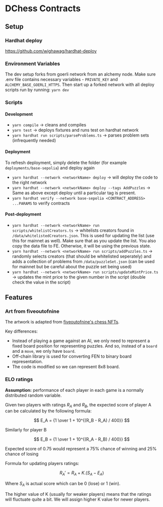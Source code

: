 # DChess Contracts

## Setup

### Hardhat deploy

https://github.com/wighawag/hardhat-deploy

### Environment Variables

The dev setup forks from goerli network from an alchemy node. Make sure .env file contains necessary variables - `PRIVATE_KEY` and `ALCHEMY_BASE_GOERLI_HTTPS`.
Then start up a forked network with all deploy scripts run by running:
`yarn dev`

### Scripts

#### Development

-   `yarn compile` $\rightarrow$ cleans and compiles
-   `yarn test` $\rightarrow$ deploys fixtures and runs test on hardhat network
-   `yarn hardhat run scripts/parseProblems.ts` $\rightarrow$ parses problem sets (infrequently needed)

#### Deployment

To refresh deployment, simply delete the folder (for example `deployments/base-sepolia`) and deploy again

-   `yarn hardhat --network <networkName> deploy` $\rightarrow$ will deploy the code to the right network
-   `yarn hardhat --network <networkName> deploy --tags AddPuzzles` $\rightarrow$ Same as above except deploy until a particular tag is present.
-   `yarn hardhat verify --network base-sepolia <CONTRACT_ADDRESS> ...PARAMS` to verify contracts

#### Post-deployment

-   `yarn hardhat --network <networkName> run scripts/whitelistCreators.ts` $\rightarrow$ whitelists creators found in `/data/whitelistedCreators.json`. This is used for updating the list (use this for mainnet as well). Make sure that as you update the list. You also copy the data file to FE. Otherwise, it will be using the previous state.
-   `yarn hardhat --network <networkName> run scripts/addPuzzles.ts` $\rightarrow$ randomly selects creators (that should be whitelisted seperately) and adds a collection of problems from `/data/puzzleSet.json` (can be used for mainnet but be careful about the puzzle set being used)
-   `yarn hardhat --network <networkName> run scripts/updateMintPrice.ts` $\rightarrow$ updates the mint price to the given number in the script (double check the value in the script)

## Features

### Art from fiveoutofnine

The artwork is adapted from [fiveoutofnine's chess NFTs](https://github.com/fiveoutofnine/fiveoutofnine-chess/).

Key differences:

-   Instead of playing a game against an AI, we only need to represent a fixed board position for representing puzzles. And so, instead of a `board` and a `move`, we only have `board`.
-   Off-chain library is used for converting FEN to binary board representation.
-   The code is modified so we can represent 8x8 board.

### ELO ratings

**Assumption:** performance of each player in each game is a normally distributed random variable.

Given two players with ratings $R_A$ and $R_B$, the expected score of player A can be calculated by the following formula:

$$ E_A = {1 \over 1 + 10^{(R_B - R_A) / 400}} $$

Similarly for player B

$$ E_B = {1 \over 1 + 10^{(R_A - R_B) / 400}} $$

Expected score of 0.75 would represent a 75% chance of winning and 25% chance of losing

Formula for updating players ratings:

$$ R_A' = {R_A + K . (S_A - E_A)} $$

Where $S_A$ is actual score which can be 0 (lose) or 1 (win).

The higher value of K (usually for weaker players) means that the ratings will fluctuate quite a bit. We will assign higher K value for newer players.
